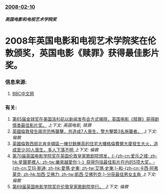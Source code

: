 ### [2008-02-10](/news/2008/02/10/index.md)

##### 英国电影和电视艺术学院奖
# 2008年英国电影和电视艺术学院奖在伦敦颁奖，英国电影《赎罪》获得最佳影片奖。




### 信息来源:

1. [BBC中文网](http://www.bbc.co.uk/china/lifeintheuk/story/2008/02/080211_bafta_2008.shtml)

### 有关:

1. [第65届金球奖在美国洛杉矶以新闻发布会方式揭晓，英国电影《赎罪》获得剧情类最佳影片奖。](/news/2008/01/13/第65届金球奖在美国洛杉矶以新闻发布会方式揭晓-英国电影-赎罪-获得剧情类最佳影片奖.md) _上下文: 英国电影, 赎罪_
2. [英國倫敦發生兩宗恐怖襲擊，共造成7人喪生，警方擊斃3名施襲者。 ](/news/2017/06/3/英國倫敦發生兩宗恐怖襲擊-共造成7人喪生-警方擊斃3名施襲者.md) _上下文: 倫敦_
3. [英國倫敦西部北肯辛頓區一棟廿餘層高的住宅大樓格倫費爾大廈發生大火，造成至少30人喪生，多人下落不明 ](/news/2017/06/14/英國倫敦西部北肯辛頓區一棟廿餘層高的住宅大樓格倫費爾大廈發生大火-造成至少30人喪生-多人下落不明.md) _上下文: 倫敦_
4. [第70届英国电影学院奖在英国伦敦皇家歌剧院颁发，《-{zh-cn:爱乐之城; zh-hk:星聲夢裡人; zh-tw:樂來越愛你;}-》获得包括最佳影片在内的5项大奖，-{zh-cn:艾玛·斯通; zh-hk:愛瑪·史東; zh-tw:艾瑪·史東;}-和-{zh-cn:卡西·阿弗莱克; zh-hk:加西·艾佛力; zh-tw:凱西·艾佛列克;}-分获最佳男女主角 ](/news/2017/02/13/第70届英国电影学院奖在英国伦敦皇家歌剧院颁发-zh-cn-爱乐之城-zh-hk-星聲夢裡人-zh-tw-樂來.md) _上下文: 倫敦_
5. [第69届英国电影学院奖在伦敦皇家歌剧院举行。 ](/news/2016/02/14/第69届英国电影学院奖在伦敦皇家歌剧院举行.md) _上下文: 倫敦_

